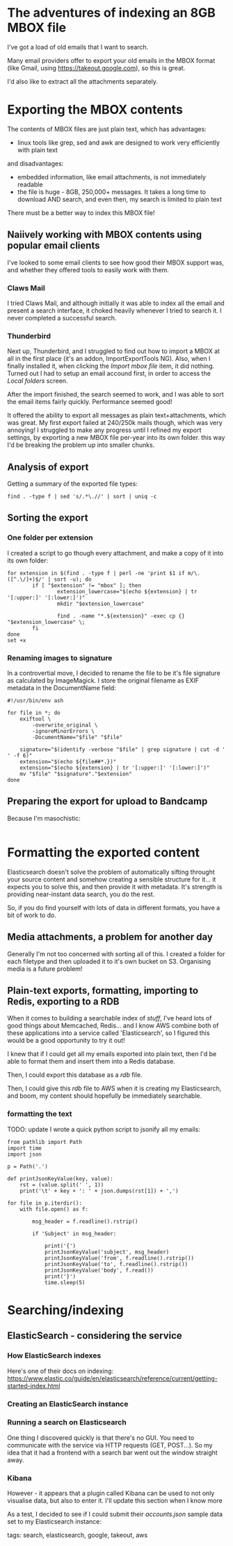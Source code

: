 # The adventures of indexing an 8GB MBOX file

I've got a load of old emails that I want to search.

Many email providers offer to export your old emails in the MBOX format (like Gmail, using
https://takeout.google.com), so this is great.

I'd also like to extract all the attachments separately.

# Exporting the MBOX contents

The contents of MBOX files are just plain text, which has advantages:

- linux tools like grep, sed and awk are designed to work very efficiently with
plain text

and disadvantages:

- embedded information, like email attachments, is not immediately readable
- the file is huge - 8GB, 250,000+ messages. It takes a long time to download
AND search, and even then, my search is limited to plain text

There must be a better way to index this MBOX file!

## Naiively working with MBOX contents using popular email clients

I've looked to some email clients to see how good their MBOX support was, and
whether they offered tools to easily work with them.

### Claws Mail

I tried Claws Mail, and although initially it was able to index all the email and
present a search interface, it choked heavily whenever I tried to
search it. I never completed a successful search.

### Thunderbird

Next up, Thunderbird, and I struggled to find out how to import a MBOX at all in the first place (it's an addon, ImportExportTools NG).
Also, when I finally installed it, when clicking the _Import mbox file_ item, it did nothing. Turned out I had to setup an email accound first, in order
to access the _Local folders_ screen.

After the import finished, the search seemed to work, and I was able to sort the email items fairly quickly. Performance seemed good!

It offered the ability to export all messages as plain text+attachments, which was great. My first export failed at 240/250k mails though, which was very
annoying! I struggled to make any progress until I refined my export settings, by exporting a new MBOX file per-year into its own folder. this
way I'd be breaking the problem up into smaller chunks.

## Analysis of export

Getting a summary of the exported file types:

```
find . -type f | sed 's/.*\.//' | sort | uniq -c
```

## Sorting the export

### One folder per extension

I created a script to go though every attachment, and make a copy of it into
its own folder:

```
for extension in $(find . -type f | perl -ne 'print $1 if m/\.([^.\/]+)$/' | sort -u); do
        if [ "$extension" != "mbox" ]; then
                extension_lowercase="$(echo ${extension} | tr '[:upper:]' '[:lower:]')"
                mkdir "$extension_lowercase"

                find . -name "*.${extension}" -exec cp {} "$extension_lowercase" \;
        fi
done
set +x
```

### Renaming images to signature

In a controvertial move, I decided to rename the file to be it's file signature
as calculated by ImageMagick. I store the original filename as EXIF metadata
in the DocumentName field:

```
#!/usr/bin/env ash

for file in *; do
	exiftool \
		-overwrite_original \
		-ignoreMinorErrors \
		-DocumentName="$file" "$file"

	signature="$(identify -verbose "$file" | grep signature | cut -d ' ' -f 6)"
	extension="$(echo ${file##*.})"
	extension="$(echo ${extension} | tr '[:upper:]' '[:lower:]')"
	mv "$file" "$signature"."$extension"
done	
```


## Preparing the export for upload to Bandcamp

Because I'm masochistic:

```

```

# Formatting the exported content

Elasticsearch doesn't solve the problem of automatically sifting throught your
source content and somehow creating a sensible structure for it... it
expects you to solve this, and then provide it with metadata. It's strength is
providing near-instant data search, you do the rest.

So, if you do find yourself with lots of data in different formats, you have a
bit of work to do.

## Media attachments, a problem for another day

Generally I'm not too concerned with sorting all of this. I created a folder
for each filetype and then uploaded it to it's own bucket on S3. Organising
media is a future problem!

## Plain-text exports, formatting, importing to Redis, exporting to a RDB

When it comes to building a searchable index of _stuff_, I've heard lots of good things about Memcached, Redis... and I know AWS combine
both of these applications into a service called 'Elasticsearch', so I figured
this would be a good opportunity to try it out!

I knew that if I could get all my emails exported into plain text, then I'd be
able to format them and insert them into a Redis database.

Then, I could export this database as a _rdb_ file.

Then, I could give this _rdb_ file to AWS when it is creating my Elasticsearch,
and boom, my content should hopefully be immediately searchable.

### formatting the text

TODO: update
I wrote a quick python script to jsonify all my emails:

```
from pathlib import Path
import time
import json

p = Path('.')

def printJsonKeyValue(key, value):
    rst = (value.split(' ', 1))
    print('\t' + key + ': ' + json.dumps(rst[1]) + ',')

for file in p.iterdir():
    with file.open() as f:

        msg_header = f.readline().rstrip()

        if 'Subject' in msg_header:

            print('{')
            printJsonKeyValue('subject', msg_header)
            printJsonKeyValue('from', f.readline().rstrip())
            printJsonKeyValue('to', f.readline().rstrip())
            printJsonKeyValue('body', f.read())
            print('}')
            time.sleep(5)
```


# Searching/indexing

## ElasticSearch - considering the service

### How ElasticSearch indexes

Here's one of their docs on indexing:
https://www.elastic.co/guide/en/elasticsearch/reference/current/getting-started-index.html

### Creating an ElasticSearch instance

### Running a search on Elasticsearch

One thing I discovered quickly is that there's no GUI. You need to communicate
with the service via HTTP requests (GET, POST...). So my idea that it had a
frontend with a search bar went out the window straight away.

### Kibana

However - it appears that a plugin called Kibana can be used to not only
visualise data, but also to enter it. I'll update this section when I know more

As a test, I decided to see if I could submit their _accounts.json_ sample data
set to my Elasticsearch instance:













tags: search, elasticsearch, google, takeout, aws